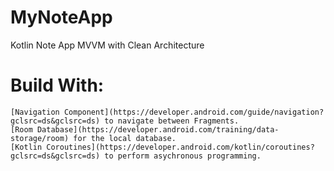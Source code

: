 # MyNoteApp
Kotlin Note App MVVM with Clean Architecture

# Build With:
```
[Navigation Component](https://developer.android.com/guide/navigation?gclsrc=ds&gclsrc=ds) to navigate between Fragments.
[Room Database](https://developer.android.com/training/data-storage/room) for the local database.
[Kotlin Coroutines](https://developer.android.com/kotlin/coroutines?gclsrc=ds&gclsrc=ds) to perform asychronous programming.
```
